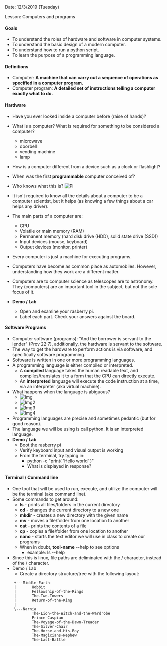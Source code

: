 
Date: 12/3/2019 (Tuesday)

Lesson: Computers and programs

#### Goals 
* To understand the roles of hardware and software in computer systems.
* To understand the basic design of a modern computer.
* To understand how to run a python script. 
* To learn the purpose of a programming language.

#### Definitions
* Computer: **A machine that can carry out a sequence of operations as specified in a computer program.**
* Computer program: **A detailed set of instructions telling a computer exactly what to do.**

#### Hardware
* Have you ever looked inside a computer before (raise of hands)? 
* What is a computer? What is required for something to be considered a computer? 
    - microwave
    - doorbell
    - vending machine
    - lamp
* How is a computer different from a device such as a clock or flashlight?
* When was the first **programmable** computer conceived of?

* Who knows what this is? 
![Pi](https://upload.wikimedia.org/wikipedia/commons/thumb/9/97/Raspberry_Pi_3_B%2B_%2839906369025%29.png/1200px-Raspberry_Pi_3_B%2B_%2839906369025%29.png)
* It isn't required to know all the details about a computer to be a computer scientist, but it helps (as knowing a few things about a car helps any driver).
* The main parts of a computer are:
    * CPU
    * Volatile or main memory (RAM)
    * Permanent memory (hard disk drive (HDD), solid state drive (SSD))
    * Input devices (mouse, keyboard)
    * Output devices (monitor, printer)
* Every computer is just a machine for executing programs.
* Computers have become as common place as automobiles. However, understanding how they work are a different matter.
* Computers are to computer science as telescopes are to astronomy. They (computers) are an important tool in the subject, but not the sole focus of it.
* **Demo / Lab**
    * Open and examine your rasberry pi. 
    * Label each part. Check your answers against the board.

#### Software Programs
* Computer software (programs): "And the borrower is servant to the lender" (Prov 22:7), additionally, the hardware is servant to the software. 
* The way to get the hardware to perform actions is via software, and specifically software programming. 
* Software is written in one or more programming languages. 
* A programming language is either compiled or interpreted. 
    * A **compiled** language takes the human readable text, and compiles/translates it to a form that the CPU can directly execute. 
    * An **interpreted** language will execute the code instruction at a time, via an interpreter (aka virtual machine).
* What happens when the language is abiguous? 
    * ![Img](http://www.teamjimmyjoe.com/wp-content/uploads/2011/12/1_churchKill.jpg)
    * ![Img2](https://cybertext.files.wordpress.com/2012/11/commas.png?w=450&h=447)
    * ![Img3](https://www.thepoke.co.uk/wp-content/uploads/2014/01/BeMM4BsIQAAjrS2.jpg)
    * ![Img4](http://blog.ivman.com/wp-content/CowsCloseGate.jpg)
* Programming languages are precise and sometimes pedantic (but for good reason). 
* The language we will be using is call python. It is an interpreted language. 
* **Demo / Lab**
    * Boot the rasberry pi
    * Verify keyboard input and visual output is working
    * From the terminal, try typing in:
        * python -c "print( 'Hello world' )"
        * What is displayed in response?

#### Terminal / Command line
* One tool that will be used to run, execute, and utilize the computer will be the terminal (aka command line).
* Some commands to get around:
    * **ls** - prints all files/folders in the current directory
    * **cd** - changes the current directory to a new one
    * **mkdir** - creates a new directory with the given name
    * **mv** - moves a file/folder from one location to another
    * **cat** - prints the contents of a file
    * **cp** - copies a file/folder from one location to another
    * **nano** - starts the text editor we will use in class to create our programs
    * When in doubt, **tool-name** --help to see options
        * example: ls --help
* Since this is linux, file paths are deliminated with the / character, instead of the \ character.
* Demo / Lab
    * Create a directory structure/tree with the following layout:
```
    +---Middle-Earth
    |       Hobbit
    |       Fellowship-of-the-Rings
    |       The-Two-Towers
    |       Return-of-the-King
    |
    \---Narnia
            The-Lion-the-Witch-and-the-Wardrobe
            Prince-Caspian
            The-Voyage-of-the-Dawn-Treader
            The-Silver-Chair
            The-Horse-and-His-Boy
            The-Magicians-Nephew
            The-Last-Battle
```